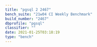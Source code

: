 ```yaml
---
title: "pgsql 2 2467"
bench_suite: "21w04 CI Weekly Benchmark"
build_number: "2467"
dbprofile: "pgsql"
classifier: ""
date: 2021-01-25T03:18:19
type: "bench"
---
```

